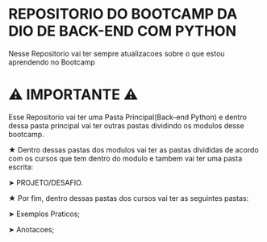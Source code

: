 # REPOSITORIO DO BOOTCAMP DA DIO DE BACK-END COM PYTHON


Nesse Repositorio vai ter sempre atualizacoes sobre o que estou aprendendo no Bootcamp




# ⚠️ IMPORTANTE ⚠️

Esse Repositorio vai ter uma Pasta Principal(Back-end Python) e dentro dessa pasta principal vai ter outras pastas dividindo os modulos desse bootcamp.

★ Dentro dessas pastas dos modulos vai ter as pastas divididas de acordo com os cursos que tem dentro do modulo 
e tambem vai ter uma pasta escrita:

➤ PROJETO/DESAFIO.

★ Por fim, dentro dessas pastas dos cursos vai ter as seguintes pastas:

➤ Exemplos Praticos;

➤ Anotacoes;
